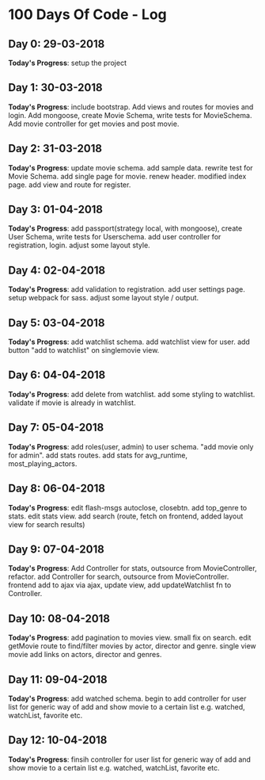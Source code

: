 # 100 Days Of Code - Log

## Day 0: 29-03-2018

**Today's Progress**: setup the project

## Day 1: 30-03-2018

**Today's Progress**: include bootstrap. Add views and routes for movies and login. Add mongoose, create Movie Schema, write tests for MovieSchema. Add movie controller for get movies and post movie.

## Day 2: 31-03-2018

**Today's Progress**: update movie schema. add sample data. rewrite test for Movie Schema. add single page for movie. renew header. modified index page. add view and route for register.

## Day 3: 01-04-2018

**Today's Progress**: add passport(strategy local, with mongoose), create User Schema, write tests for Userschema. add user controller for registration, login. adjust some layout style.

## Day 4: 02-04-2018

**Today's Progress**: add validation to registration. add user settings page. setup webpack for sass. adjust some layout style / output.

## Day 5: 03-04-2018

**Today's Progress**: add watchlist schema. add watchlist view for user. add button "add to watchlist" on singlemovie view.

## Day 6: 04-04-2018

**Today's Progress**: add delete from watchlist. add some styling to watchlist. validate if movie is already in watchlist.

## Day 7: 05-04-2018

**Today's Progress**: add roles(user, admin) to user schema. "add movie only for admin". add stats routes. add stats for avg_runtime, most_playing_actors.

## Day 8: 06-04-2018

**Today's Progress**: edit flash-msgs autoclose, closebtn. add top_genre to stats. edit stats view. add search (route, fetch on frontend, added layout view for search results)

## Day 9: 07-04-2018

**Today's Progress**: Add Controller for stats, outsource from MovieController, refactor. add Controller for search, outsource from MovieController. frontend add to ajax via ajax, update view, add updateWatchlist fn to Controller.

## Day 10: 08-04-2018

**Today's Progress**: add pagination to movies view. small fix on search. edit getMovie route to find/filter movies by actor, director and genre. single view movie add links on actors, director and genres.

## Day 11: 09-04-2018

**Today's Progress**: add watched schema. begin to add controller for user list for generic way of add and show movie to a certain list e.g. watched, watchList, favorite etc.

## Day 12: 10-04-2018

**Today's Progress**: finsih controller for user list for generic way of add and show movie to a certain list e.g. watched, watchList, favorite etc.
